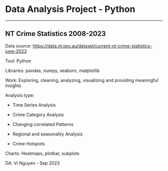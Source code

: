 # Data Analysis Project - Python
---

## NT Crime Statistics 2008-2023

Data source: https://data.nt.gov.au/dataset/current-nt-crime-statistics-june-2023

Tool: Python

Libraries: pandas, numpy, seaborn, matplotlib

Work: Exploring, cleaning, analyzing, visualizing and providing meaningful insights

Analysis type:

- Time Series Analysis
  
- Crime Category Analysis
  
- Changing correlated Patterns
  
- Regional and seasonality Analysis
  
- Crime Hotspots
  
Charts: Heatmaps, plotbar, subplots


DA: Vi Nguyen - Sep 2023
